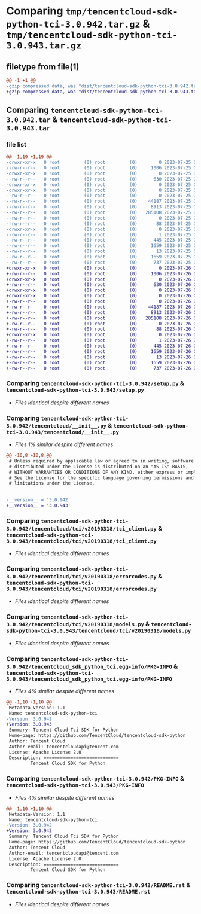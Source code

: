 # Comparing `tmp/tencentcloud-sdk-python-tci-3.0.942.tar.gz` & `tmp/tencentcloud-sdk-python-tci-3.0.943.tar.gz`

## filetype from file(1)

```diff
@@ -1 +1 @@
-gzip compressed data, was "dist/tencentcloud-sdk-python-tci-3.0.942.tar", last modified: Tue Jul 25 04:26:20 2023, max compression
+gzip compressed data, was "dist/tencentcloud-sdk-python-tci-3.0.943.tar", last modified: Wed Jul 26 00:45:09 2023, max compression
```

## Comparing `tencentcloud-sdk-python-tci-3.0.942.tar` & `tencentcloud-sdk-python-tci-3.0.943.tar`

### file list

```diff
@@ -1,19 +1,19 @@
-drwxr-xr-x   0 root         (0) root         (0)        0 2023-07-25 04:26:20.000000 tencentcloud-sdk-python-tci-3.0.942/
--rw-r--r--   0 root         (0) root         (0)     1006 2023-07-25 04:26:20.000000 tencentcloud-sdk-python-tci-3.0.942/setup.py
-drwxr-xr-x   0 root         (0) root         (0)        0 2023-07-25 04:26:20.000000 tencentcloud-sdk-python-tci-3.0.942/tencentcloud/
--rw-r--r--   0 root         (0) root         (0)      630 2023-07-25 04:26:20.000000 tencentcloud-sdk-python-tci-3.0.942/tencentcloud/__init__.py
-drwxr-xr-x   0 root         (0) root         (0)        0 2023-07-25 04:26:20.000000 tencentcloud-sdk-python-tci-3.0.942/tencentcloud/tci/
-drwxr-xr-x   0 root         (0) root         (0)        0 2023-07-25 04:26:20.000000 tencentcloud-sdk-python-tci-3.0.942/tencentcloud/tci/v20190318/
--rw-r--r--   0 root         (0) root         (0)        0 2023-07-25 04:26:20.000000 tencentcloud-sdk-python-tci-3.0.942/tencentcloud/tci/v20190318/__init__.py
--rw-r--r--   0 root         (0) root         (0)    44187 2023-07-25 04:26:20.000000 tencentcloud-sdk-python-tci-3.0.942/tencentcloud/tci/v20190318/tci_client.py
--rw-r--r--   0 root         (0) root         (0)     8913 2023-07-25 04:26:20.000000 tencentcloud-sdk-python-tci-3.0.942/tencentcloud/tci/v20190318/errorcodes.py
--rw-r--r--   0 root         (0) root         (0)   285108 2023-07-25 04:26:20.000000 tencentcloud-sdk-python-tci-3.0.942/tencentcloud/tci/v20190318/models.py
--rw-r--r--   0 root         (0) root         (0)        0 2023-07-25 04:26:20.000000 tencentcloud-sdk-python-tci-3.0.942/tencentcloud/tci/__init__.py
--rw-r--r--   0 root         (0) root         (0)       88 2023-07-25 04:26:20.000000 tencentcloud-sdk-python-tci-3.0.942/setup.cfg
-drwxr-xr-x   0 root         (0) root         (0)        0 2023-07-25 04:26:20.000000 tencentcloud-sdk-python-tci-3.0.942/tencentcloud_sdk_python_tci.egg-info/
--rw-r--r--   0 root         (0) root         (0)        1 2023-07-25 04:26:20.000000 tencentcloud-sdk-python-tci-3.0.942/tencentcloud_sdk_python_tci.egg-info/dependency_links.txt
--rw-r--r--   0 root         (0) root         (0)      445 2023-07-25 04:26:20.000000 tencentcloud-sdk-python-tci-3.0.942/tencentcloud_sdk_python_tci.egg-info/SOURCES.txt
--rw-r--r--   0 root         (0) root         (0)     1659 2023-07-25 04:26:20.000000 tencentcloud-sdk-python-tci-3.0.942/tencentcloud_sdk_python_tci.egg-info/PKG-INFO
--rw-r--r--   0 root         (0) root         (0)       13 2023-07-25 04:26:20.000000 tencentcloud-sdk-python-tci-3.0.942/tencentcloud_sdk_python_tci.egg-info/top_level.txt
--rw-r--r--   0 root         (0) root         (0)     1659 2023-07-25 04:26:20.000000 tencentcloud-sdk-python-tci-3.0.942/PKG-INFO
--rw-r--r--   0 root         (0) root         (0)      737 2023-07-25 04:26:20.000000 tencentcloud-sdk-python-tci-3.0.942/README.rst
+drwxr-xr-x   0 root         (0) root         (0)        0 2023-07-26 00:45:09.000000 tencentcloud-sdk-python-tci-3.0.943/
+-rw-r--r--   0 root         (0) root         (0)     1006 2023-07-26 00:45:09.000000 tencentcloud-sdk-python-tci-3.0.943/setup.py
+drwxr-xr-x   0 root         (0) root         (0)        0 2023-07-26 00:45:09.000000 tencentcloud-sdk-python-tci-3.0.943/tencentcloud/
+-rw-r--r--   0 root         (0) root         (0)      630 2023-07-26 00:45:09.000000 tencentcloud-sdk-python-tci-3.0.943/tencentcloud/__init__.py
+drwxr-xr-x   0 root         (0) root         (0)        0 2023-07-26 00:45:09.000000 tencentcloud-sdk-python-tci-3.0.943/tencentcloud/tci/
+drwxr-xr-x   0 root         (0) root         (0)        0 2023-07-26 00:45:09.000000 tencentcloud-sdk-python-tci-3.0.943/tencentcloud/tci/v20190318/
+-rw-r--r--   0 root         (0) root         (0)        0 2023-07-26 00:45:09.000000 tencentcloud-sdk-python-tci-3.0.943/tencentcloud/tci/v20190318/__init__.py
+-rw-r--r--   0 root         (0) root         (0)    44187 2023-07-26 00:45:09.000000 tencentcloud-sdk-python-tci-3.0.943/tencentcloud/tci/v20190318/tci_client.py
+-rw-r--r--   0 root         (0) root         (0)     8913 2023-07-26 00:45:09.000000 tencentcloud-sdk-python-tci-3.0.943/tencentcloud/tci/v20190318/errorcodes.py
+-rw-r--r--   0 root         (0) root         (0)   285108 2023-07-26 00:45:09.000000 tencentcloud-sdk-python-tci-3.0.943/tencentcloud/tci/v20190318/models.py
+-rw-r--r--   0 root         (0) root         (0)        0 2023-07-26 00:45:09.000000 tencentcloud-sdk-python-tci-3.0.943/tencentcloud/tci/__init__.py
+-rw-r--r--   0 root         (0) root         (0)       88 2023-07-26 00:45:09.000000 tencentcloud-sdk-python-tci-3.0.943/setup.cfg
+drwxr-xr-x   0 root         (0) root         (0)        0 2023-07-26 00:45:09.000000 tencentcloud-sdk-python-tci-3.0.943/tencentcloud_sdk_python_tci.egg-info/
+-rw-r--r--   0 root         (0) root         (0)        1 2023-07-26 00:45:09.000000 tencentcloud-sdk-python-tci-3.0.943/tencentcloud_sdk_python_tci.egg-info/dependency_links.txt
+-rw-r--r--   0 root         (0) root         (0)      445 2023-07-26 00:45:09.000000 tencentcloud-sdk-python-tci-3.0.943/tencentcloud_sdk_python_tci.egg-info/SOURCES.txt
+-rw-r--r--   0 root         (0) root         (0)     1659 2023-07-26 00:45:09.000000 tencentcloud-sdk-python-tci-3.0.943/tencentcloud_sdk_python_tci.egg-info/PKG-INFO
+-rw-r--r--   0 root         (0) root         (0)       13 2023-07-26 00:45:09.000000 tencentcloud-sdk-python-tci-3.0.943/tencentcloud_sdk_python_tci.egg-info/top_level.txt
+-rw-r--r--   0 root         (0) root         (0)     1659 2023-07-26 00:45:09.000000 tencentcloud-sdk-python-tci-3.0.943/PKG-INFO
+-rw-r--r--   0 root         (0) root         (0)      737 2023-07-26 00:45:09.000000 tencentcloud-sdk-python-tci-3.0.943/README.rst
```

### Comparing `tencentcloud-sdk-python-tci-3.0.942/setup.py` & `tencentcloud-sdk-python-tci-3.0.943/setup.py`

 * *Files identical despite different names*

### Comparing `tencentcloud-sdk-python-tci-3.0.942/tencentcloud/__init__.py` & `tencentcloud-sdk-python-tci-3.0.943/tencentcloud/__init__.py`

 * *Files 1% similar despite different names*

```diff
@@ -10,8 +10,8 @@
 # Unless required by applicable law or agreed to in writing, software
 # distributed under the License is distributed on an "AS IS" BASIS,
 # WITHOUT WARRANTIES OR CONDITIONS OF ANY KIND, either express or implied.
 # See the License for the specific language governing permissions and
 # limitations under the License.
 
 
-__version__ = '3.0.942'
+__version__ = '3.0.943'
```

### Comparing `tencentcloud-sdk-python-tci-3.0.942/tencentcloud/tci/v20190318/tci_client.py` & `tencentcloud-sdk-python-tci-3.0.943/tencentcloud/tci/v20190318/tci_client.py`

 * *Files identical despite different names*

### Comparing `tencentcloud-sdk-python-tci-3.0.942/tencentcloud/tci/v20190318/errorcodes.py` & `tencentcloud-sdk-python-tci-3.0.943/tencentcloud/tci/v20190318/errorcodes.py`

 * *Files identical despite different names*

### Comparing `tencentcloud-sdk-python-tci-3.0.942/tencentcloud/tci/v20190318/models.py` & `tencentcloud-sdk-python-tci-3.0.943/tencentcloud/tci/v20190318/models.py`

 * *Files identical despite different names*

### Comparing `tencentcloud-sdk-python-tci-3.0.942/tencentcloud_sdk_python_tci.egg-info/PKG-INFO` & `tencentcloud-sdk-python-tci-3.0.943/tencentcloud_sdk_python_tci.egg-info/PKG-INFO`

 * *Files 4% similar despite different names*

```diff
@@ -1,10 +1,10 @@
 Metadata-Version: 1.1
 Name: tencentcloud-sdk-python-tci
-Version: 3.0.942
+Version: 3.0.943
 Summary: Tencent Cloud Tci SDK for Python
 Home-page: https://github.com/TencentCloud/tencentcloud-sdk-python
 Author: Tencent Cloud
 Author-email: tencentcloudapi@tencent.com
 License: Apache License 2.0
 Description: ============================
         Tencent Cloud SDK for Python
```

### Comparing `tencentcloud-sdk-python-tci-3.0.942/PKG-INFO` & `tencentcloud-sdk-python-tci-3.0.943/PKG-INFO`

 * *Files 4% similar despite different names*

```diff
@@ -1,10 +1,10 @@
 Metadata-Version: 1.1
 Name: tencentcloud-sdk-python-tci
-Version: 3.0.942
+Version: 3.0.943
 Summary: Tencent Cloud Tci SDK for Python
 Home-page: https://github.com/TencentCloud/tencentcloud-sdk-python
 Author: Tencent Cloud
 Author-email: tencentcloudapi@tencent.com
 License: Apache License 2.0
 Description: ============================
         Tencent Cloud SDK for Python
```

### Comparing `tencentcloud-sdk-python-tci-3.0.942/README.rst` & `tencentcloud-sdk-python-tci-3.0.943/README.rst`

 * *Files identical despite different names*

